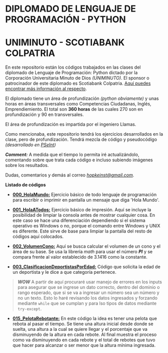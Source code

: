 # DIPLOMADO DE LENGUAJE DE PROGRAMACIÓN - PYTHON
# UNIMINUTO - SCOTIABANK COLPATRIA

En este repositorio están los códigos trabajados en las clases del diplomado de Lenguaje de Programación: Python dictado por la Corporación Universitaria Minuto de Dios *(UNIMINUTO)*. El sponsor o patrocinador de este diplomado es Scotiabank Colpatria. [Aquí puedes encontrar más información al respecto](https://www.uniminuto.edu/Convenio-Colpatria-UNIMINUTO).

El diplomado tiene un área de profundización *(python obviamente)* y unas horas en áreas transversales como Competencias Ciudadanas, Inglés, Emprendiemiento. El total son **360 horas** de las cuales 270 son en profundización y 90 en transversales.

El área de profundización es impartida por el ingeniero Llamas.

Como mencionaba, este repositorio tendrá los ejercicios desarrollados en la clase, pero de profundización. Tendrá mezcla de código y pseudocódigo *(desarrollado en [PSeInt](http://pseint.sourceforge.net/))*

***Comment:*** A medida que el tiempo lo permita iré actualizándolo, comentando sobre que trata cada código e incluso subiendo imágenes sobre los resultados.

Dudas, comentarios y demás al correo *hopkeinst@gmail.com*.

**Listado de códigos**

- [**000_HolaMundo:**](000_HolaMundo) Ejercicio básico de todo lenguaje de programación para escribir o imprimir en pantalla un mensaje que diga 'Hola Mundo'.

- [**001_HolaATodos:**](001_HolaATodos) Ejercicio básico de impresión. Aquí se incluye la posibilidad de limpiar la consola antes de mostrar cualquier cosa. En este caso se hace una diferenciación dependiendo si el sistema operativo es Windows o no, porque el comando entre Windows y UNIX es diferente. Este sirve de base para limpiar la pantalla del resto de códigos aquí colocados.

- [**002_VolumenCono:**](002_VolumenCono) Aquí se busca calcular el volumen de un cono y el área de su base. Se usa la librería *math* para usar el número ***PI*** y se compara frente al valor establecido de 3.1416 como la constante.

- [**003_ClasificacionDeportistasPorEdad:**](003_ClasificacionDeportistasPorEdad) Código que solicita la edad de un deportista y le dice a que categoría pertenece.



> ***WOW*** A partir de aquí procuraré usar manejo de errores en los inputs para asegurar que se ingrese un dato correcto, dentro del dominio o rango esperado, que si se va a ingresar un número sea un número y no un texto.
Esto lo haré revisando los datos ingresados y forzando mediante `while` que se cumplan y para lso tipos de datos mediante `try-except`.

- [**015_PelotaRebotante:**](015_PelotaRebotante) En este código la idea es tener una pelota que rebota al pasar el tiempo. Se tiene una altura inicial desde donde se suelta, una altura a la cual se quiere llegar y el porcentaje que va disminuyendo de la altura en cada rebote. Al final muestra el proceso como va disminuyendo en cada rebote y el total de rebotes que tuvo que hacer para alcanzar o ser menor que la altura mínima ingresada.